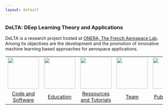 ```yaml
---
layout: default
---
```

### DeLTA: DEep Learning Theory and Applications

DeLTA is a research project hosted at [ONERA, The French Aerospace Lab](http://www.onera.fr/en). Among its objectives are the development and the promotion of innovative machine learning based approaches for aerospace applications.

<center>
<table border="0">
<tr>
    <td style="width: 100px;">
        <a href="{{ site.url }}/_pages/code.html">
        <img src="{{ site.url }}/images/code.svg" height="100" width="100"/>
        </a>
    </td>
    <td style="width: 100px;">
        <a href="{{ site.url }}/_pages/educationDL.html">
        <img src="{{ site.url }}/images/education.svg" height="100" width="100"/>
        </a>
    </td>
    <td style="width: 100px;">
        <a href="{{ site.url }}/_pages/ressources.html">
        <img src="{{ site.url }}/images/ressources.svg" height="100" width="100"/>
        </a>
    </td>
      <td style="width: 100px;">
          <a href="{{ site.url }}/_pages/team.html">
          <img src="{{ site.url }}/images/team.svg" height="100" width="100"/>
          </a>
      </td>
      <td style="width: 100px;">
          <a href="{{ site.url }}/_pages/publications.html">
          <img src="{{ site.url }}/images/publications.svg" height="100" width="100"/>
          </a>
      </td>
      <td style="width: 100px;">
          <img src="{{ site.url }}/images/datasets.svg" height="100" width="100"/>
      </td>
</tr>
<tr>
    <td style="width: 100px;">
        <a href="{{ site.url }}/_pages/code.html">
            <center>Code and Software</center>
        </a>
    </td>
    <td style="width: 100px;">
        <a href="{{ site.url }}/_pages/educationDL.html">
        <center>Education</center>
        </a>
    </td>
    <td style="width: 100px;">
        <a href="{{ site.url }}/_pages/ressources.html">
        <center>Ressources and Tutorials</center>
        </a>
    </td>
    <td style="width: 100px;">
      <a href="{{ site.url }}/_pages/team.html">
          <center>Team</center>
      </a>
    </td>
    <td style="width: 100px;">
      <a href="{{ site.url }}/_pages/publications.html">
        <center>Publications</center>
      </a>
    </td>
      <td style="width: 100px;">
          <a href="{{ site.url }}/_pages/datasets.html">
          <center>Datasets</center>
          </a>
      </td>
</tr>
</table>
</center>
